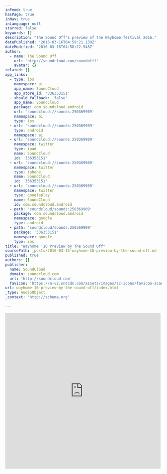 ```yaml
---
inFeed: true
hasPage: true
inNav: true
inLanguage: null
starred: false
keywords: []
description: "The Sound Off's preview of the Wayhome festival 2016."
datePublished: '2016-03-16T04:59:21.130Z'
dateModified: '2016-03-16T04:58:22.548Z'
author:
  - name: The Sound Off
    url: 'http://soundcloud.com/soundofff'
    avatar: {}
related: []
app_links:
  - type: ios
    namespace: ai
    app_name: SoundCloud
    app_store_id: '336353151'
  - should_fallback: 'false'
    app_name: SoundCloud
    package: com.soundcloud.android
    url: 'soundcloud://sounds:250369909'
    namespace: ai
    type: ios
  - url: 'soundcloud://sounds:250369909'
    type: android
    namespace: ai
  - url: 'soundcloud://sounds:250369909'
    namespace: twitter
    type: ipad
    name: SoundCloud
    id: '336353151'
  - url: 'soundcloud://sounds:250369909'
    namespace: twitter
    type: iphone
    name: SoundCloud
    id: '336353151'
  - url: 'soundcloud://sounds:250369909'
    namespace: twitter
    type: googleplay
    name: SoundCloud
    id: com.soundcloud.android
  - path: 'soundcloud/sounds:250369909'
    package: com.soundcloud.android
    namespace: google
    type: android
  - path: 'soundcloud/sounds:250369909'
    package: '336353151'
    namespace: google
    type: ios
title: "Wayhome '16 Preview by The Sound Off"
sourcePath: _posts/2016-03-15-wayhome-16-preview-by-the-sound-off.md
published: true
authors: []
publisher:
  name: SoundCloud
  domain: soundcloud.com
  url: 'http://soundcloud.com'
  favicon: 'https://a-v2.sndcdn.com/assets/images/sc-icons/favicon-2cadd14b.ico'
url: wayhome-16-preview-by-the-sound-off/index.html
_type: AudioObject
_context: 'http://schema.org'

---
```

<iframe src="https://cdn.embedly.com/widgets/media.html?src=https%3A%2F%2Fw.soundcloud.com%2Fplayer%2F%3Fvisual%3Dtrue%26url%3Dhttp%253A%252F%252Fapi.soundcloud.com%252Ftracks%252F250369909%26show_artwork%3Dtrue&amp;url=https%3A%2F%2Fsoundcloud.com%2Fsoundofff%2Fwayhome&amp;image=http%3A%2F%2Fi1.sndcdn.com%2Fartworks-000149779477-aqhc56-t500x500.jpg&amp;key=b7d04c9b404c499eba89ee7072e1c4f7&amp;type=text%2Fhtml&amp;schema=soundcloud" width="500" height="500" scrolling="no" frameborder="0" allowfullscreen="allowfullscreen" style=""></iframe>